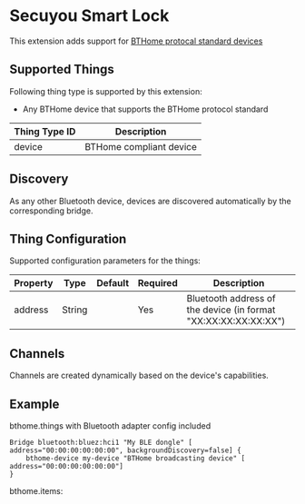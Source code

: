 # Secuyou Smart Lock

This extension adds support for [BTHome protocal standard devices](https://bthome.io/)

## Supported Things

Following thing type is supported by this extension:

* Any BTHome device that supports the BTHome protocol standard

| Thing Type ID | Description             |
|---------------|-------------------------|
| device        | BTHome compliant device |

## Discovery

As any other Bluetooth device, devices are discovered automatically by the corresponding bridge.

## Thing Configuration

Supported configuration parameters for the things:

| Property | Type   | Default | Required | Description                                                     |
|----------|--------|---------|----------|-----------------------------------------------------------------|
| address  | String |         | Yes      | Bluetooth address of the device (in format "XX:XX:XX:XX:XX:XX") |

## Channels

Channels are created dynamically based on the device's capabilities.

## Example

bthome.things with Bluetooth adapter config included

```
Bridge bluetooth:bluez:hci1 "My BLE dongle" [ address="00:00:00:00:00:00", backgroundDiscovery=false] {
    bthome-device my-device "BTHome broadcasting device" [ address="00:00:00:00:00:00"]
}
```

bthome.items:

```
```
